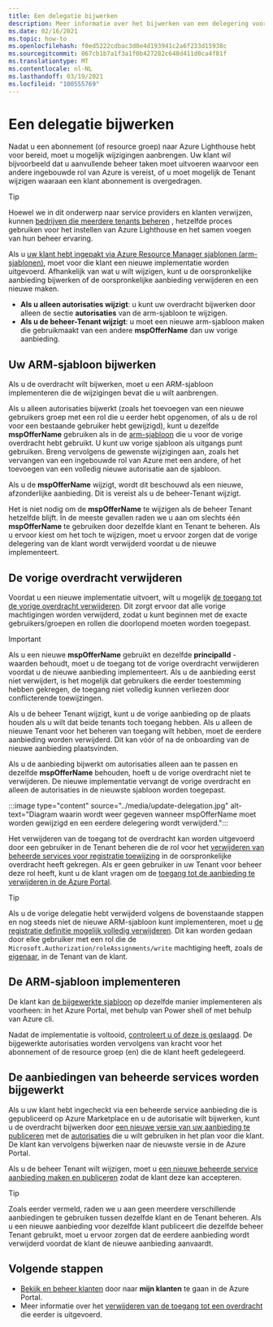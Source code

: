```yaml
---
title: Een delegatie bijwerken
description: Meer informatie over het bijwerken van een delegering voor een klant die eerder is geboardd naar Azure Lighthouse.
ms.date: 02/16/2021
ms.topic: how-to
ms.openlocfilehash: f0ed5222cdbac3d0e4d193941c2a6f233d15938c
ms.sourcegitcommit: 867cb1b7a1f3a1f0b427282c648d411d0ca4f81f
ms.translationtype: MT
ms.contentlocale: nl-NL
ms.lasthandoff: 03/19/2021
ms.locfileid: "100555769"
---
```

# <a name="update-a-delegation"></a>Een delegatie bijwerken

Nadat u een abonnement (of resource groep) naar Azure Lighthouse hebt voor bereid, moet u mogelijk wijzigingen aanbrengen. Uw klant wil bijvoorbeeld dat u aanvullende beheer taken moet uitvoeren waarvoor een andere ingebouwde rol van Azure is vereist, of u moet mogelijk de Tenant wijzigen waaraan een klant abonnement is overgedragen.

> [!TIP]
> Hoewel we in dit onderwerp naar service providers en klanten verwijzen, kunnen [bedrijven die meerdere tenants beheren](../concepts/enterprise.md) , hetzelfde proces gebruiken voor het instellen van Azure Lighthouse en het samen voegen van hun beheer ervaring.

Als u [uw klant hebt ingepakt via Azure Resource Manager sjablonen (arm-sjablonen)](onboard-customer.md), moet voor die klant een nieuwe implementatie worden uitgevoerd. Afhankelijk van wat u wilt wijzigen, kunt u de oorspronkelijke aanbieding bijwerken of de oorspronkelijke aanbieding verwijderen en een nieuwe maken.

- **Als u alleen autorisaties wijzigt**: u kunt uw overdracht bijwerken door alleen de sectie **autorisaties** van de arm-sjabloon te wijzigen.
- **Als u de beheer-Tenant wijzigt**: u moet een nieuwe arm-sjabloon maken die gebruikmaakt van een andere **mspOfferName** dan uw vorige aanbieding.

## <a name="update-your-arm-template"></a>Uw ARM-sjabloon bijwerken

Als u de overdracht wilt bijwerken, moet u een ARM-sjabloon implementeren die de wijzigingen bevat die u wilt aanbrengen.

Als u alleen autorisaties bijwerkt (zoals het toevoegen van een nieuwe gebruikers groep met een rol die u eerder hebt opgenomen, of als u de rol voor een bestaande gebruiker hebt gewijzigd), kunt u dezelfde **mspOfferName** gebruiken als in de [arm-sjabloon](onboard-customer.md#create-an-azure-resource-manager-template) die u voor de vorige overdracht hebt gebruikt. U kunt uw vorige sjabloon als uitgangs punt gebruiken. Breng vervolgens de gewenste wijzigingen aan, zoals het vervangen van een ingebouwde rol van Azure met een andere, of het toevoegen van een volledig nieuwe autorisatie aan de sjabloon.

Als u de **mspOfferName** wijzigt, wordt dit beschouwd als een nieuwe, afzonderlijke aanbieding. Dit is vereist als u de beheer-Tenant wijzigt.

Het is niet nodig om de **mspOfferName** te wijzigen als de beheer Tenant hetzelfde blijft. In de meeste gevallen raden we u aan om slechts één **mspOfferName** te gebruiken door dezelfde klant en Tenant te beheren. Als u ervoor kiest om het toch te wijzigen, moet u ervoor zorgen dat de vorige delegering van de klant wordt verwijderd voordat u de nieuwe implementeert.

## <a name="remove-the-previous-delegation"></a>De vorige overdracht verwijderen

Voordat u een nieuwe implementatie uitvoert, wilt u mogelijk [de toegang tot de vorige overdracht verwijderen](remove-delegation.md). Dit zorgt ervoor dat alle vorige machtigingen worden verwijderd, zodat u kunt beginnen met de exacte gebruikers/groepen en rollen die doorlopend moeten worden toegepast.

> [!IMPORTANT]
> Als u een nieuwe **mspOfferName** gebruikt en dezelfde **principalId** -waarden behoudt, moet u de toegang tot de vorige overdracht verwijderen voordat u de nieuwe aanbieding implementeert. Als u de aanbieding eerst niet verwijdert, is het mogelijk dat gebruikers die eerder toestemming hebben gekregen, de toegang niet volledig kunnen verliezen door conflicterende toewijzingen.

Als u de beheer Tenant wijzigt, kunt u de vorige aanbieding op de plaats houden als u wilt dat beide tenants toch toegang hebben. Als u alleen de nieuwe Tenant voor het beheren van toegang wilt hebben, moet de eerdere aanbieding worden verwijderd. Dit kan vóór of na de onboarding van de nieuwe aanbieding plaatsvinden.

Als u de aanbieding bijwerkt om autorisaties alleen aan te passen en dezelfde **mspOfferName** behouden, hoeft u de vorige overdracht niet te verwijderen. De nieuwe implementatie vervangt de vorige overdracht en alleen de autorisaties in de nieuwste sjabloon worden toegepast.

:::image type="content" source="../media/update-delegation.jpg" alt-text="Diagram waarin wordt weer gegeven wanneer mspOfferName moet worden gewijzigd en een eerdere delegering wordt verwijderd.":::

Het verwijderen van de toegang tot de overdracht kan worden uitgevoerd door een gebruiker in de Tenant beheren die de rol voor het [verwijderen van beheerde services voor registratie toewijzing](../../role-based-access-control/built-in-roles.md#managed-services-registration-assignment-delete-role) in de oorspronkelijke overdracht heeft gekregen. Als er geen gebruiker in uw Tenant voor beheer deze rol heeft, kunt u de klant vragen om de [toegang tot de aanbieding te verwijderen in de Azure Portal](view-manage-service-providers.md#add-or-remove-service-provider-offers).

> [!TIP]
> Als u de vorige delegatie hebt verwijderd volgens de bovenstaande stappen en nog steeds niet de nieuwe ARM-sjabloon kunt implementeren, moet u [de registratie definitie mogelijk volledig verwijderen](/powershell/module/az.managedservices/remove-azmanagedservicesdefinition). Dit kan worden gedaan door elke gebruiker met een rol die de `Microsoft.Authorization/roleAssignments/write` machtiging heeft, zoals de [eigenaar](../../role-based-access-control/built-in-roles.md#owner), in de Tenant van de klant.  

## <a name="deploy-the-arm-template"></a>De ARM-sjabloon implementeren

De klant kan [de bijgewerkte sjabloon](onboard-customer.md#deploy-the-azure-resource-manager-templates) op dezelfde manier implementeren als voorheen: in het Azure Portal, met behulp van Power shell of met behulp van Azure cli.

Nadat de implementatie is voltooid, [controleert u of deze is geslaagd](onboard-customer.md#confirm-successful-onboarding). De bijgewerkte autorisaties worden vervolgens van kracht voor het abonnement of de resource groep (en) die de klant heeft gedelegeerd.

## <a name="updating-managed-service-offers"></a>De aanbiedingen van beheerde services worden bijgewerkt

Als u uw klant hebt ingecheckt via een beheerde service aanbieding die is gepubliceerd op Azure Marketplace en u de autorisatie wilt bijwerken, kunt u de overdracht bijwerken door [een nieuwe versie van uw aanbieding te publiceren](../../marketplace/partner-center-portal/update-existing-offer.md) met de [autorisaties](../../marketplace/plan-managed-service-offer.md) die u wilt gebruiken in het plan voor die klant. De klant kan vervolgens bijwerken naar de nieuwste versie in de Azure Portal.

Als u de beheer Tenant wilt wijzigen, moet u [een nieuwe beheerde service aanbieding maken en publiceren](../../marketplace/plan-managed-service-offer.md) zodat de klant deze kan accepteren.

> [!TIP]
> Zoals eerder vermeld, raden we u aan geen meerdere verschillende aanbiedingen te gebruiken tussen dezelfde klant en de Tenant beheren. Als u een nieuwe aanbieding voor dezelfde klant publiceert die dezelfde beheer Tenant gebruikt, moet u ervoor zorgen dat de eerdere aanbieding wordt verwijderd voordat de klant de nieuwe aanbieding aanvaardt.

## <a name="next-steps"></a>Volgende stappen

- [Bekijk en beheer klanten](view-manage-customers.md) door naar **mijn klanten** te gaan in de Azure Portal.
- Meer informatie over het [verwijderen van de toegang tot een overdracht](remove-delegation.md) die eerder is uitgevoerd.
